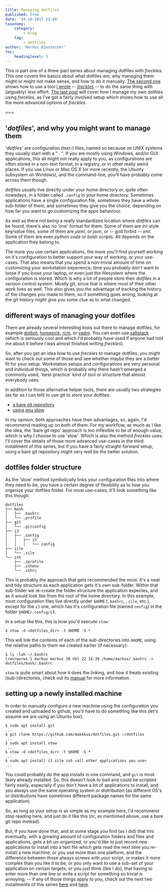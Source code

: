 ```yaml
---
title: Managing dotfiles
published: true
date: '24-10-2017 13:00'
taxonomy:
    category:
        - blog
    tag:
        - dotfiles
author: 'Markus Binsteiner'
toc:
    headinglevel: 3
---
```


This is part one of a three-part series about managing dotfiles with *freckles*. This one covers the basics about what dotfiles are, why managing them might or might not make sense, and how to do it manually. [The second one](/blog/how-to-manage-your-dotfiles-with-freckles) shows how to use a tool [I wrote](/blog/so-i-made-this-thing) -- [*freckles*](https://github.com/makkus/freckles) -- to do the same thing with (arguably) less effort. [The last post](/blog/how-to-manage-my-dotfiles-with-freckles) will cover how I manage my own dotfiles using *freckles*, as I've got a fairly involved setup which shows how to use all the more advanced options of *freckles*.

===

## '*dotfiles*', and why you might want to manage them

'*dotfiles*' are configuration (text-) files, named so because on UNIX systems they usually start with a " . ". If you are mostly using Windows, and/or GUI applications, this all might not really apply to you, as configurations are often stored in a non-text format, in a registry, or in other really weird places. If you use Linux or Mac OS X (or more recently, the Ubunty subsystem on Windows), and the command-line, you'll have probably come across them though.

*dotfiles* usually live directly under your home directory or, quite often nowadays, in a folder called `.config` in your home directory. Sometimes applications have a single configuration file, sometimes they have a whole sub-folder of them, and sometimes they give you the choice, depending on how far you want to go customizing the apps behaviour.

As well as there not being a really standardized location where *dotfiles* can be found, there's also no 'one' format for them. Some of them are *ini*-style key/value files, some of them are *yaml*, or *json*, or -- god forbid -- *xml*. Some of them are even *python code* or *bash scripts*. All depends on the application they belong to.

The more you use certain applications, the more you'll find yourself working on it's configuration to better support your way of working, or your use-cases. That also means that you spend a non-trivial amount of time on customizing your workstation experience, time you probably don't want to loose if you loose your laptop, or even just the filesystem where the configuration is stored. Which is why a lot of people store their *dotfiles* in a version control system. Mostly git, since that is where most of their other work lives as well. This also gives you the advantage of tracking the history of the changes you made to them, so if something goes wrong, looking at the git history might give you some clue as to what changed.

## different ways of managing your dotfiles

There are already several interesting tools out there to manage dotfiles, for example [dotbot](https://github.com/anishathalye/dotbot), [homesick](https://github.com/technicalpickles/homesick), [rcm](https://github.com/thoughtbot/rcm), or [yadm](https://github.com/TheLocehiliosan/yadm). You can even use [saltstack](https://medium.com/@rawkode/managing-dotfiles-with-saltstack-eb600867073e) (which is seriously cool and which I'd probably have used if anyone had told me about it before I was almost finished writing *freckles*).

So, after you get an idea how to use *freckles* to manage dotfiles, you might want to check out some of those and see whether maybe they are a better fit for your setup. Workstation setups and configurations are very personal and individual things, which is probably why there hasn't emerged a commonly used, 'best-practice' kind of tool or structure that almost everybody uses.

In addition to those alternative helper tools, there are usually two strategies (as far as I can tell) to use git to store your dotfiles:

- [a bare git repository](https://developer.atlassian.com/blog/2016/02/best-way-to-store-dotfiles-git-bare-repo/)
- [using gnu stow](https://alexpearce.me/2016/02/managing-dotfiles-with-stow/)
 
In my opinion, both approaches have their advantages, so, again, I'd recommend reading up on both of them. For my workflow, as much as I like the idea, the 'bare git repo' approach is too inflexible to be of enough value, which is why I choose to use 'stow'. Which is also the method *freckles* uses. I'll cover the details of those more advanced use-cases in the third installment of this series, but if you have a fairly straight-forward setup, using a bare git repository might very well be the better solution.
 
## dotfiles folder structure

As the 'stow' method symbolically links your configuration files into where they need to be, you have a certain degree of flexibility as to how you organize your dotfiles folder. For most use-cases, it'll look something like this though:

```
dotfiles
├── bash
│   ├── .bashrc
│   └── .profile
├── git
│   └── .gitconfig
├── i3
│   ├── .config
│   │   ├── i3
│   │   │   └── config
├── zile
│   └── .zile
└── zsh
    ├── .zprofile
    ├── .zshenv
    └── .zshrc

```

This is probably the approach that gets recommended the most. It's a neat and tidy structure as each application gets it's own sub-folder. Within that sub-folder we re-create the folder structure the application expectes, and as it would look like from the root of the home directory. In this example, most configuration files live directly under `$HOME` (`.bashrc`, `.zile`, etc.), except for the `i3` one, which has it's configuration file (named `config`) in the folder `$HOME/.config/i3`.

In a setup like this, this is how you'd execute `stow`:

```console
$ stow -d <dotfiles_dir> -t $HOME -S *
```

This will link the contents of each of the sub-directories into `$HOME`, using the relative paths to them we created earlier (if necessary):

```console
$ ls -lah ~/.bashrc
lrwxrwxrwx 1 markus markus 38 Okt 22 16:38 /home/markus/.bashrc -> dotfiles/bash/.bashrc
```

`stow` is quite smart about how it does the linking, and how it treats existing (sub-)directories, check out its [manual](https://www.gnu.org/software/stow/manual/stow.html) for more information.

## setting up a newly installed machine

In order to manually configure a new machine using the configuration you created and uploaded to github, you'll have to do something like this (let's assume we are using an Ubuntu box):

```console
$ sudo apt install git
...
$ git clone https://github.com/makkkus/dotfiles.git ~/dotfiles
...
$ sudo apt install stow
...
$ stow -d <dotfiles_dir> -t $HOME -S *
...
$ sudo apt install i3 zile zsh <all other applications you use>
...
```

You could probably do the app installs in one command, and `git` is most likely already installed. So, this doesn't look to bad and could be scripted fairly easily, especially if you don't have a lot of applications to install, and you always use the same operating system or distribution (as different OS's or distributions have sometimes different package names for the same application).

So, as long as your setup is as simple as my example here, I'd recommend stop reading here, and just do it like this (or, as mentioned above, use a bare git repo instead).

But, if you have done that, and at some stage you find (as I did) that this eventually, with a growing amount of configuration folders and files and applications, gets a bit un-organized; or you'd like to just record new applications to install into a text file which gets read the next time you re-install a new machine; or you use more than one platform, and the difference between those always screws with your script, or makes it more complex than you like it to be; or you only want to use a sub-set of your application on certain targets; or you just think (like I do), that having to enter more than one line or write a script for something so trivial is annoying; -- if any of those things apply to you, check out the next two installments of this series [here](/blog/how-to-manage-your-dotfiles-with-freckles) and [here](/blog/how-to-manage-my-dotfiles-with-freckles).
